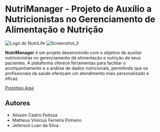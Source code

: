 # NutriManager - Projeto de Auxílio a Nutricionistas no Gerenciamento de Alimentação e Nutrição

![Logo do NutriLife]()
![Screenshot_3](https://github.com/AlissonCastroFeitoza/NutriManager/assets/65199677/ce56dbc7-4a92-4503-a082-0146a342422f)


**NutriManager** é um projeto desenvolvido com o objetivo de auxiliar nutricionistas no gerenciamento de alimentação e nutrição de seus pacientes. A plataforma oferece ferramentas para facilitar o acompanhamento e a análise de dados nutricionais, permitindo que os profissionais da saúde ofereçam um atendimento mais personalizado e eficaz.

<a href="https://www.figma.com/file/LjKIbvEI7LFvZlqHGUbyGZ/NutriManager-V2-(Copy)?type=design&node-id=0-1&mode=design&t=53rUYzauMVikSZR7-0">Protótipo Aqui</a>

## Autores

- Alisson Castro Feitoza
- Matheus Vinícius Ferreira Pinheiro
- Jeferson Luan da Silva


